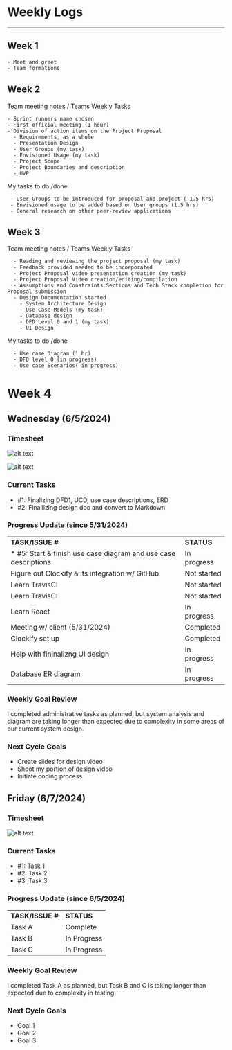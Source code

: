  # Weekly Logs 
------------------------------------
## Week 1
    - Meet and greet 
    - Team formations
## Week 2
  Team meeting notes / Teams Weekly Tasks 
  
    - Sprint runners name chosen
    - First official meeting (1 hour)
    - Division of action items on the Project Proposal
      - Requirements, as a whole
      - Presentation Design
      - User Groups (my task)
      - Envisioned Usage (my task)
      - Project Scope
      - Project Boundaries and description
      - UVP
      
  My tasks to do /done    
     
     - User Groups to be introduced for proposal and project ( 1.5 hrs)    
     - Envisioned usage to be added based on User groups (1.5 hrs)
     - General research on other peer-review applications 
 ## Week 3
   Team meeting notes / Teams Weekly Tasks 

      - Reading and reviewing the project proposal (my task)
      - Feedback provided needed to be incorporated 
      - Project Proposal video presentation creation (my task)
      - Project Proposal Video creation/editing/compilation
      - Assumptions and Constraints Sections and Tech Stack completion for Proposal submission
      - Design Documentation started 
        - System Architecture Design
        - Use Case Models (my task)
        - Database design
        - DFD Level 0 and 1 (my task)
        - UI Design
        
My tasks to do /done

      - Use case Diagram (1 hr)
      - DFD level 0 (in progress)
      - Use case Scenarios( in progress) 

# Week 4

## Wednesday (6/5/2024)

### Timesheet
![alt text]()

![alt text]()

### Current Tasks
  * #1: Finalizing DFD1, UCD, use case descriptions, ERD
  * #2: Finailizing design doc and convert to Markdown

### Progress Update (since 5/31/2024)
<table>
    <tr>
        <td><strong>TASK/ISSUE #</strong>
        </td>
        <td><strong>STATUS</strong>
        </td>
    </tr>
    <tr>
        <!-- Task/Issue # -->
        <td>* #5: Start & finish use case diagram and use case descriptions
        </td>
        <!-- Status -->
        <td> In progress
        </td>
    </tr>
    <tr>
        <!-- Task/Issue # -->
        <td> Figure out Clockify & its integration w/ GitHub
        </td>
        <!-- Status -->
        <td> Not started
        </td>
    </tr>
    <tr>
        <!-- Task/Issue # -->
        <td> Learn TravisCI
        </td>
        <!-- Status -->
        <td> Not started
        </td>
    </tr>
    <tr>
        <!-- Task/Issue # -->
        <td> Learn TravisCI
        </td>
        <!-- Status -->
        <td> Not started
        </td>
    </tr>
    <tr>
        <!-- Task/Issue # -->
        <td> Learn React
        </td>
        <!-- Status -->
        <td> In progress
        </td>
    </tr>
    <tr>
        <!-- Task/Issue # -->
        <td> Meeting w/ client (5/31/2024)
        </td>
        <!-- Status -->
        <td> Completed
        </td>
    </tr>
     <tr>
        <!-- Task/Issue # -->
        <td> Clockify set up
        </td>
        <!-- Status -->
        <td> Completed
        </td>
    </tr>
     <tr>
        <!-- Task/Issue # -->
        <td> Help with fininalizng UI design
        </td>
        <!-- Status -->
        <td> In progress
        </td>
    </tr>
    <tr>
        <!-- Task/Issue # -->
        <td> Database ER diagram
        </td>
        <!-- Status -->
        <td> In progress
        </td>
    </tr>
</table>

### Weekly Goal Review
I completed administrative tasks as planned, but system analysis and diagram are taking longer than expected due to complexity in some areas of our current system design. 

### Next Cycle Goals
  * Create slides for design video
  * Shoot my portion of design video
  * Initiate coding process

<!--------------------------------------------------------------------------------------------------------------------------------------------------------------------------------------------->
## Friday (6/7/2024)

### Timesheet
![alt text](image_url_here)

### Current Tasks
  * #1: Task 1
  * #2: Task 2
  * #3: Task 3

### Progress Update (since 6/5/2024)
<table>
    <tr>
        <td><strong>TASK/ISSUE #</strong>
        </td>
        <td><strong>STATUS</strong>
        </td>
    </tr>
    <tr>
        <!-- Task/Issue # -->
        <td>Task A
        </td>
        <!-- Status -->
        <td>Complete
        </td>
    </tr>
    <tr>
        <!-- Task/Issue # -->
        <td>Task B
        </td>
        <!-- Status -->
        <td>In Progress
        </td>
    </tr>
    <tr>
        <!-- Task/Issue # -->
        <td>Task C
        </td>
        <!-- Status -->
        <td>In Progress
        </td>
    </tr>
</table>

### Weekly Goal Review
I completed Task A as planned, but Task B and C is taking longer than expected due to complexity in testing. 

### Next Cycle Goals
  * Goal 1
  * Goal 2
  * Goal 3


    
    
   
